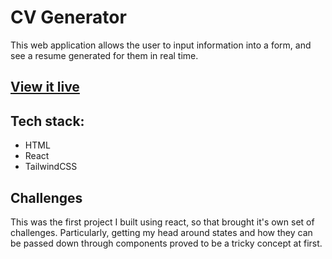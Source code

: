 # CV Generator

This web application allows the user to input information into a form, and see a resume generated for them in real time.

## [View it live](https://cv-generator-live.netlify.app)

## Tech stack:
- HTML
- React
- TailwindCSS

## Challenges
This was the first project I built using react, so that brought it's own set of challenges. Particularly, getting my head around states and how they can be passed down through components proved to be a tricky concept at first.
